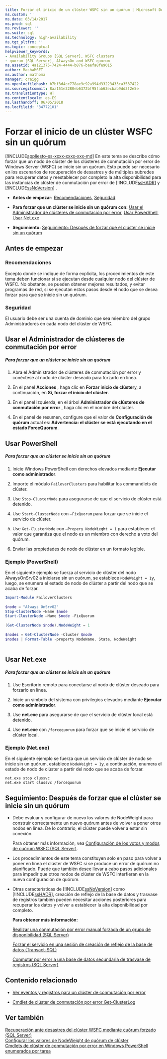 ```yaml
---
title: Forzar el inicio de un clúster WSFC sin un quórum | Microsoft Docs
ms.custom: ''
ms.date: 03/14/2017
ms.prod: sql
ms.reviewer: ''
ms.suite: sql
ms.technology: high-availability
ms.tgt_pltfrm: ''
ms.topic: conceptual
helpviewer_keywords:
- Availability Groups [SQL Server], WSFC clusters
- quorum [SQL Server], AlwaysOn and WSFC quorum
ms.assetid: 4a121375-7424-4444-b876-baefa8fe9015
author: MashaMSFT
ms.author: mathoma
manager: craigg
ms.openlocfilehash: b7bf3d4cc778ae9c92a994d33223433ca3537422
ms.sourcegitcommit: 8aa151e3280eb6372bf95fab63ecbab9dd3f2e5e
ms.translationtype: HT
ms.contentlocale: es-ES
ms.lasthandoff: 06/05/2018
ms.locfileid: "34772101"
---
```

# <a name="force-a-wsfc-cluster-to-start-without-a-quorum"></a>Forzar el inicio de un clúster WSFC sin un quórum
[!INCLUDE[appliesto-ss-xxxx-xxxx-xxx-md](../../../includes/appliesto-ss-xxxx-xxxx-xxx-md.md)]
  En este tema se describe cómo forzar que un nodo de clúster de los clústeres de conmutación por error de Windows Server (WSFC) se inicie sin un quórum.  Esto puede ser necesario en los escenarios de recuperación de desastres y de múltiples subredes para recuperar datos y reestablecer por completo la alta disponibilidad para las instancias de clúster de conmutación por error de [!INCLUDE[ssHADR](../../../includes/sshadr-md.md)] y [!INCLUDE[ssNoVersion](../../../includes/ssnoversion-md.md)] .  
  
-   **Antes de empezar:**  [Recomendaciones](#Recommendations), [Seguridad](#Security)  
  
-   **Para forzar que un clúster se inicie sin un quórum con:**  [Usar el Administrador de clústeres de conmutación por error](#FailoverClusterManagerProcedure), [Usar PowerShell](#PowerShellProcedure), [Usar Net.exe](#CommandPromptProcedure)  
  
-   **Seguimiento:**  [Seguimiento: Después de forzar que el clúster se inicie sin un quórum](#FollowUp)  
  
##  <a name="BeforeYouBegin"></a> Antes de empezar  
  
###  <a name="Recommendations"></a> Recomendaciones  
 Excepto donde se indique de forma explícita, los procedimientos de este tema deben funcionar si se ejecutan desde cualquier nodo del clúster de WSFC.  No obstante, se pueden obtener mejores resultados, y evitar programas de red, si se ejecutan estos pasos desde el nodo que se desea forzar para que se inicie sin un quórum.  
  
###  <a name="Security"></a> Seguridad  
 El usuario debe ser una cuenta de dominio que sea miembro del grupo Administradores en cada nodo del clúster de WSFC.  
  
##  <a name="FailoverClusterManagerProcedure"></a> Usar el Administrador de clústeres de conmutación por error  
  
##### <a name="to-force-a-cluster-to-start-without-a-quorum"></a>Para forzar que un clúster se inicie sin un quórum  
  
1.  Abra el Administrador de clústeres de conmutación por error y conéctese al nodo de clúster deseado para forzarlo en línea.  
  
2.  En el panel **Acciones** , haga clic en **Forzar inicio de clúster**y, a continuación, en **Sí, forzar el inicio del clúster**.  
  
3.  En el panel izquierda, en el árbol **Administrador de clústeres de conmutación por error** , haga clic en el nombre del clúster.  
  
4.  En el panel de resumen, configure que el valor de **Configuración de quórum** actual es:  **Advertencia: el clúster se está ejecutando en el estado ForceQuorum**.  
  
##  <a name="PowerShellProcedure"></a> Usar PowerShell  
  
##### <a name="to-force-a-cluster-to-start-without-a-quorum"></a>Para forzar que un clúster se inicie sin un quórum  
  
1.  Inicie Windows PowerShell con derechos elevados mediante **Ejecutar como administrador**.  
  
2.  Importe el módulo `FailoverClusters` para habilitar los commandlets de clúster.  
  
3.  Use `Stop-ClusterNode` para asegurarse de que el servicio de clúster está detenido.  
  
4.  Use `Start-ClusterNode` con `–FixQuorum` para forzar que se inicie el servicio de clúster.  
  
5.  Use `Get-ClusterNode` con `–Propery NodeWieght = 1` para establecer el valor que garantiza que el nodo es un miembro con derecho a voto del quórum.  
  
6.  Enviar las propiedades de nodo de clúster en un formato legible.  
  
### <a name="example-powershell"></a>Ejemplo (PowerShell)  
 En el siguiente ejemplo se fuerza al servicio de clúster del nodo AlwaysOnSrv02 a iniciarse sin un cuórum, se establece `NodeWeight = 1`y, luego, se enumera el estado de nodo de clúster a partir del nodo que se acaba de forzar.  
  
```powershell  
Import-Module FailoverClusters  
  
$node = "Always OnSrv02"  
Stop-ClusterNode –Name $node  
Start-ClusterNode –Name $node -FixQuorum  
  
(Get-ClusterNode $node).NodeWeight = 1  
  
$nodes = Get-ClusterNode -Cluster $node  
$nodes | Format-Table -property NodeName, State, NodeWeight  
  
```  
  
##  <a name="CommandPromptProcedure"></a> Usar Net.exe  
  
##### <a name="to-force-a-cluster-to-start-without-a-quorum"></a>Para forzar que un clúster se inicie sin un quórum  
  
1.  Use Escritorio remoto para conectarse al nodo de clúster deseado para forzarlo en línea.  
  
2.  Inicie un símbolo del sistema con privilegios elevados mediante **Ejecutar como administrador**.  
  
3.  Use **net.exe** para asegurarse de que el servicio de clúster local está detenido.  
  
4.  Use **net.exe** con `/forcequorum` para forzar que se inicie el servicio de clúster local.  
  
### <a name="example-netexe"></a>Ejemplo (Net.exe)  
 En el siguiente ejemplo se fuerza que un servicio de clúster de nodo se inicie sin un quórum, establece `NodeWeight = 1`y, a continuación, enumera el estado de nodo de clúster a partir del nodo que se acaba de forzar.  
  
```ms-dos  
net.exe stop clussvc  
net.exe start clussvc /forcequorum  
```  
  
##  <a name="FollowUp"></a> Seguimiento: Después de forzar que el clúster se inicie sin un quórum  
  
-   Debe evaluar y configurar de nuevo los valores de NodeWeight para construir correctamente un nuevo quórum antes de volver a poner otros nodos en línea. De lo contrario, el clúster puede volver a estar sin conexión.  
  
     Para obtener más información, vea [Configuración de los votos y modos de cuórum WSFC &#40;SQL Server&#41;](../../../sql-server/failover-clusters/windows/wsfc-quorum-modes-and-voting-configuration-sql-server.md).  
  
-   Los procedimientos de este tema constituyen solo en paso para volver a poner en línea el clúster de WSFC si se produce un error de quórum no planificado.  Puede que también desee llevar a cabo pasos adicionales para impedir que otros nodos de clúster de WSFC interfieran en la nueva configuración de quórum.  
  
-   Otras características de [!INCLUDE[ssNoVersion](../../../includes/ssnoversion-md.md)] como [!INCLUDE[ssHADR](../../../includes/sshadr-md.md)], creación de reflejo de la base de datos y trasvase de registros también pueden necesitar acciones posteriores para recuperar los datos y volver a establecer la alta disponibilidad por completo.  
  
     **Para obtener más información:**  
  
     [Realizar una conmutación por error manual forzada de un grupo de disponibilidad &#40;SQL Server&#41;](../../../database-engine/availability-groups/windows/perform-a-forced-manual-failover-of-an-availability-group-sql-server.md)  
  
     [Forzar el servicio en una sesión de creación de reflejo de la base de datos &#40;Transact-SQL&#41;](../../../database-engine/database-mirroring/force-service-in-a-database-mirroring-session-transact-sql.md)  
  
     [Conmutar por error a una base de datos secundaria de trasvase de registros &#40;SQL Server&#41;](../../../database-engine/log-shipping/fail-over-to-a-log-shipping-secondary-sql-server.md)  
  
##  <a name="RelatedContent"></a> Contenido relacionado  
  
-   [Ver eventos y registros para un clúster de conmutación por error](http://technet.microsoft.com/en-us/library/cc772342\(WS.10\).aspx)  
  
-   [Cmdlet de clúster de conmutación por error Get-ClusterLog](http://technet.microsoft.com/library/ee461045.aspx)  
  
## <a name="see-also"></a>Ver también  
 [Recuperación ante desastres del clúster WSFC mediante cuórum forzado &#40;SQL Server&#41;](../../../sql-server/failover-clusters/windows/wsfc-disaster-recovery-through-forced-quorum-sql-server.md)   
 [Configurar los valores de NodeWeight de quórum de clúster](../../../sql-server/failover-clusters/windows/configure-cluster-quorum-nodeweight-settings.md)   
 [Cmdlets de clúster de conmutación por error en Windows PowerShell enumerados por tarea](http://technet.microsoft.com/library/ee619761\(WS.10\).aspx)  
  
  
